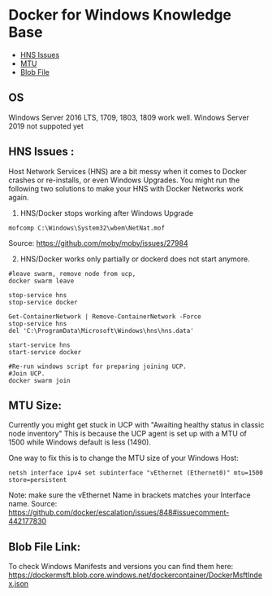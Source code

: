 # Docker for Windows Knowledge Base

- [HNS Issues](#hns)
- [MTU](#mtu)
- [Blob File](#blob)

## OS

Windows Server 2016 LTS, 1709, 1803, 1809 work well.
Windows Server 2019 not suppoted yet

<a name="hns"></a>
## HNS Issues :
Host Network Services (HNS) are a bit messy when it comes to Docker crashes or re-installs, or even Windows Upgrades. You might run the following two solutions to make your HNS with Docker Networks work again.

1) HNS/Docker stops working after Windows Upgrade
```
mofcomp C:\Windows\System32\wbem\NetNat.mof
```
Source: https://github.com/moby/moby/issues/27984


2) HNS/Docker works only partially or dockerd does not start anymore.
```
#leave swarm, remove node from ucp,
docker swarm leave

stop-service hns
stop-service docker

Get-ContainerNetwork | Remove-ContainerNetwork -Force
stop-service hns
del 'C:\ProgramData\Microsoft\Windows\hns\hns.data'

start-service hns
start-service docker

#Re-run windows script for preparing joining UCP.
#Join UCP.
docker swarm join
```

<a name="mtu"></a>
## MTU Size:
Currently you might get stuck in UCP with "Awaiting healthy status in classic node inventory"
This is because the UCP agent is set up with a MTU of 1500 while Windows default is less (1490).

One way to fix this is to change the MTU size of your Windows Host:
```
netsh interface ipv4 set subinterface "vEthernet (Ethernet0)" mtu=1500 store=persistent
```
Note: make sure the vEthernet Name in brackets matches your Interface name.
Source: https://github.com/docker/escalation/issues/848#issuecomment-442177830


<a name="blob"></a>
## Blob File Link:
To check Windows Manifests and versions you can find them here:
https://dockermsft.blob.core.windows.net/dockercontainer/DockerMsftIndex.json